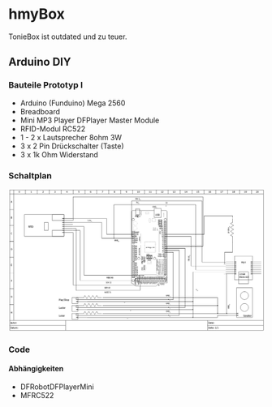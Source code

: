 # hmyBox
TonieBox ist outdated und zu teuer.

## Arduino DIY

### Bauteile Prototyp I
- Arduino (Funduino) Mega 2560
- Breadboard
- Mini MP3 Player DFPlayer Master Module
- RFID-Modul RC522
- 1 - 2 x Lautsprecher 8ohm 3W
- 3 x 2 Pin Drückschalter (Taste)
- 3 x 1k Ohm Widerstand

### Schaltplan
![screenshot](Schaltplan_Prototyp.png)

### Code
#### Abhängigkeiten
- DFRobotDFPlayerMini
- MFRC522